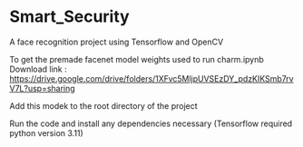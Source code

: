# Smart_Security
A face recognition project using Tensorflow and OpenCV


To get the premade facenet model weights used to run charm.ipynb 
Download link : https://drive.google.com/drive/folders/1XFvc5MljpUVSEzDY_pdzKIKSmb7rvV7L?usp=sharing

Add this modek to the root directory of the project

Run the code and install any dependencies necessary 
(Tensorflow required python version 3.11)


